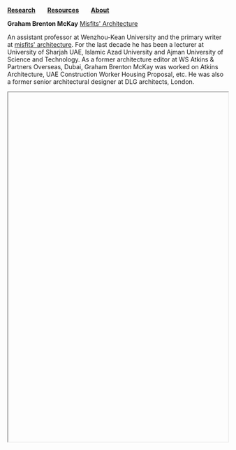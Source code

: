 **[Research](https://steenblikrs.github.io/2021-Spring-Studio/Research)** &nbsp; &nbsp; &nbsp;        **[Resources](https://steenblikrs.github.io/2021-Spring-Studio/Resources)**  &nbsp; &nbsp; &nbsp;    **[About](https://steenblikrs.github.io/2021-Spring-Studio/About)**


**Graham Brenton McKay** [Misfits' Architecture](https://misfitsarchitecture.com/)

An assistant professor at Wenzhou-Kean University and the primary writer at [misfits' architecture](https://misfitsarchitecture.com/). For the last decade he has been a lecturer at University of Sharjah UAE, Islamic Azad University and Ajman University of Science and Technology. As a former architecture editor at WS Atkins & Partners Overseas, Dubai, Graham Brenton McKay was worked on Atkins Architecture, UAE Construction Worker Housing Proposal, etc. He was also a former senior architectural designer at DLG architects, London.


<iframe style="width:100%; src="https://www.grahambrentonmckay.com/" width="900" height="800"></iframe>
